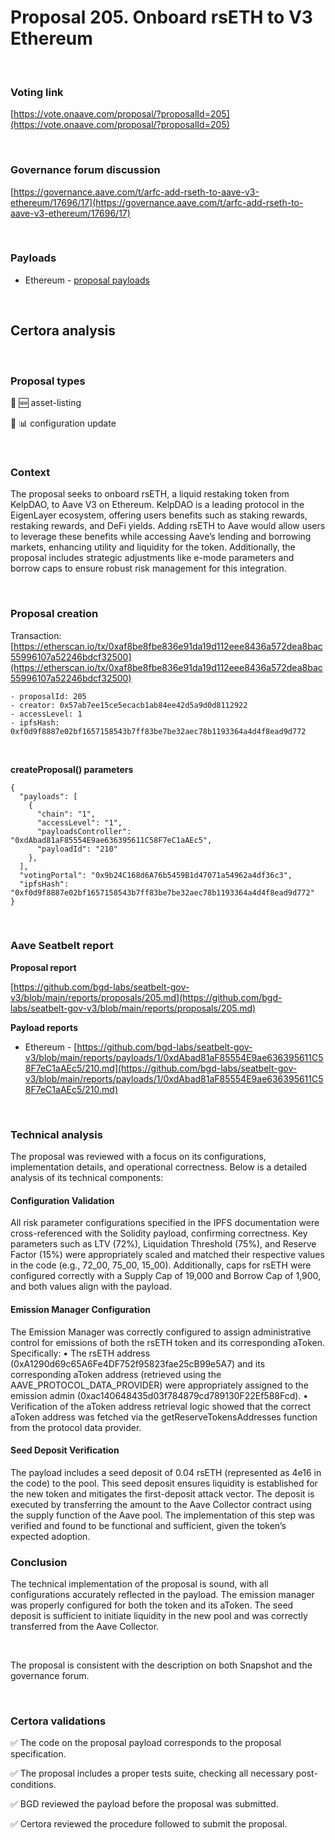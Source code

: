 # Proposal 205. Onboard rsETH to V3 Ethereum


<br>

### Voting link

[https://vote.onaave.com/proposal/?proposalId=205](https://vote.onaave.com/proposal/?proposalId=205)

<br>

### Governance forum discussion

[https://governance.aave.com/t/arfc-add-rseth-to-aave-v3-ethereum/17696/17](https://governance.aave.com/t/arfc-add-rseth-to-aave-v3-ethereum/17696/17)

<br>

### Payloads

* Ethereum - [proposal payloads](https://etherscan.io/address/0x3Cca65e2b22a58244d67a5a4638fAC609C1f04E4#code)

<br>

## Certora analysis

<br>

### Proposal types

:gem: :new: asset-listing

:wrench: :bar_chart: configuration update

<br>

### Context

The proposal seeks to onboard rsETH, a liquid restaking token from KelpDAO, to Aave V3 on Ethereum. KelpDAO is a leading protocol in the EigenLayer ecosystem, offering users benefits such as staking rewards, restaking rewards, and DeFi yields. Adding rsETH to Aave would allow users to leverage these benefits while accessing Aave’s lending and borrowing markets, enhancing utility and liquidity for the token. Additionally, the proposal includes strategic adjustments like e-mode parameters and borrow caps to ensure robust risk management for this integration.

<br>

### Proposal creation

Transaction: [https://etherscan.io/tx/0xaf8be8fbe836e91da19d112eee8436a572dea8bac55996107a52246bdcf32500](https://etherscan.io/tx/0xaf8be8fbe836e91da19d112eee8436a572dea8bac55996107a52246bdcf32500)

```
- proposalId: 205
- creator: 0x57ab7ee15ce5ecacb1ab84ee42d5a9d0d8112922
- accessLevel: 1
- ipfsHash: 0xf0d9f8887e02bf1657158543b7ff83be7be32aec78b1193364a4d4f8ead9d772
```

<br>

**createProposal() parameters**

```
{
  "payloads": [ 
    { 
      "chain": "1", 
      "accessLevel": "1", 
      "payloadsController": "0xdAbad81aF85554E9ae636395611C58F7eC1aAEc5", 
      "payloadId": "210" 
    }, 
  ], 
  "votingPortal": "0x9b24C168d6A76b5459B1d47071a54962a4df36c3", 
  "ipfsHash": "0xf0d9f8887e02bf1657158543b7ff83be7be32aec78b1193364a4d4f8ead9d772" 
}
```

<br>

### Aave Seatbelt report

**Proposal report**

[https://github.com/bgd-labs/seatbelt-gov-v3/blob/main/reports/proposals/205.md](https://github.com/bgd-labs/seatbelt-gov-v3/blob/main/reports/proposals/205.md)

**Payload reports**

* Ethereum - [https://github.com/bgd-labs/seatbelt-gov-v3/blob/main/reports/payloads/1/0xdAbad81aF85554E9ae636395611C58F7eC1aAEc5/210.md](https://github.com/bgd-labs/seatbelt-gov-v3/blob/main/reports/payloads/1/0xdAbad81aF85554E9ae636395611C58F7eC1aAEc5/210.md)


<br>

### Technical analysis

The proposal was reviewed with a focus on its configurations, implementation details, and operational correctness. Below is a detailed analysis of its technical components:

#### Configuration Validation

All risk parameter configurations specified in the IPFS documentation were cross-referenced with the Solidity payload, confirming correctness. Key parameters such as LTV (72%), Liquidation Threshold (75%), and Reserve Factor (15%) were appropriately scaled and matched their respective values in the code (e.g., 72_00, 75_00, 15_00). Additionally, caps for rsETH were configured correctly with a Supply Cap of 19,000 and Borrow Cap of 1,900, and both values align with the payload.

#### Emission Manager Configuration

The Emission Manager was correctly configured to assign administrative control for emissions of both the rsETH token and its corresponding aToken. Specifically:
	•	The rsETH address (0xA1290d69c65A6Fe4DF752f95823fae25cB99e5A7) and its corresponding aToken address (retrieved using the AAVE_PROTOCOL_DATA_PROVIDER) were appropriately assigned to the emission admin (0xac140648435d03f784879cd789130F22Ef588Fcd).
	•	Verification of the aToken address retrieval logic showed that the correct aToken address was fetched via the getReserveTokensAddresses function from the protocol data provider.

#### Seed Deposit Verification

The payload includes a seed deposit of 0.04 rsETH (represented as 4e16 in the code) to the pool. This seed deposit ensures liquidity is established for the new token and mitigates the first-deposit attack vector. The deposit is executed by transferring the amount to the Aave Collector contract using the supply function of the Aave pool. The implementation of this step was verified and found to be functional and sufficient, given the token’s expected adoption.

### Conclusion

The technical implementation of the proposal is sound, with all configurations accurately reflected in the payload. The emission manager was properly configured for both the token and its aToken. The seed deposit is sufficient to initiate liquidity in the new pool and was correctly transferred from the Aave Collector.

<br>

The proposal is consistent with the description on both Snapshot and the governance forum.

<br>

### Certora validations

:white_check_mark: The code on the proposal payload corresponds to the proposal specification.

:white_check_mark: The proposal includes a proper tests suite, checking all necessary post-conditions.

:white_check_mark: BGD reviewed the payload before the proposal was submitted.

:white_check_mark: Certora reviewed the procedure followed to submit the proposal.


